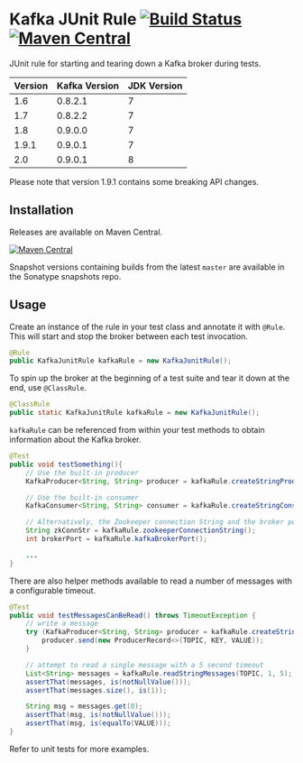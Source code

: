 Kafka JUnit Rule [![Build Status](https://travis-ci.org/charithe/kafka-junit.svg?branch=master)](https://travis-ci.org/charithe/kafka-junit) [![Maven Central](https://maven-badges.herokuapp.com/maven-central/com.github.charithe/kafka-junit/badge.svg)](https://maven-badges.herokuapp.com/maven-central/com.github.charithe/kafka-junit)
=================

JUnit rule for starting and tearing down a Kafka broker during tests.

Version | Kafka Version | JDK Version
--------|---------------|-------------
1.6     | 0.8.2.1       | 7
1.7     | 0.8.2.2       | 7
1.8     | 0.9.0.0       | 7
1.9.1   | 0.9.0.1       | 7
2.0     | 0.9.0.1       | 8


Please note that version 1.9.1 contains some breaking API changes.

Installation
-------------

Releases are available on Maven Central.

[![Maven Central](https://maven-badges.herokuapp.com/maven-central/com.github.charithe/kafka-junit/badge.svg)](https://maven-badges.herokuapp.com/maven-central/com.github.charithe/kafka-junit)


Snapshot versions containing builds from the latest `master` are available in the Sonatype snapshots repo.

Usage
------

Create an instance of the rule in your test class and annotate it with `@Rule`. This will start and stop the
broker between each test invocation.

 ```java
 @Rule
 public KafkaJunitRule kafkaRule = new KafkaJunitRule();
 ```


 To spin up the broker at the beginning of a test suite and tear it down at the end, use `@ClassRule`.

 ```java
 @ClassRule
 public static KafkaJunitRule kafkaRule = new KafkaJunitRule();
 ```



`kafkaRule` can be referenced from within your test methods to obtain information about the Kafka broker.

```java
@Test
public void testSomething(){
    // Use the built-in producer
    KafkaProducer<String, String> producer = kafkaRule.createStringProducer();

    // Use the built-in consumer 
    KafkaConsumer<String, String> consumer = kafkaRule.createStringConsumer();

    // Alternatively, the Zookeeper connection String and the broker port can be retrieved to generate your own config
    String zkConnStr = kafkaRule.zookeeperConnectionString();
    int brokerPort = kafkaRule.kafkaBrokerPort();

    ...
}
```



There are also helper methods available to read a number of messages with a configurable timeout. 

```java
@Test
public void testMessagesCanBeRead() throws TimeoutException {
    // write a message 
    try (KafkaProducer<String, String> producer = kafkaRule.createStringProducer()) {
        producer.send(new ProducerRecord<>(TOPIC, KEY, VALUE));
    }

    // attempt to read a single message with a 5 second timeout
    List<String> messages = kafkaRule.readStringMessages(TOPIC, 1, 5);
    assertThat(messages, is(notNullValue()));
    assertThat(messages.size(), is(1));

    String msg = messages.get(0);
    assertThat(msg, is(notNullValue()));
    assertThat(msg, is(equalTo(VALUE)));
}
```

Refer to unit tests for more examples.

